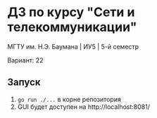 # ДЗ по курсу "Сети и телекоммуникации"

МГТУ им. Н.Э. Баумана | ИУ5 | 5-й семестр

Вариант: 22

## Запуск

1. `go run ./...` в корне репозитория
2. GUI будет доступен на http://localhost:8081/